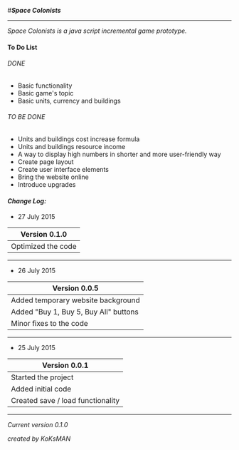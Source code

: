 #**_Space Colonists_**
___

<em> Space Colonists is a java script incremental game prototype. </em>

#### To Do List ####
###### DONE ######
  * Basic functionality
  * Basic game's topic
  * Basic units, currency and buildings

###### TO BE DONE ######
* Units and buildings cost increase formula
* Units and buildings resource income
* A way to display high numbers in shorter and more user-friendly way
* Create page layout
* Create user interface elements
* Bring the website online
* Introduce upgrades



#### **_Change Log:_** ####
* 27 July 2015

| Version 0.1.0 |
| ------------- |
| Optimized the code|
___
* 26 July 2015

| Version 0.0.5 |
| ------------- |
| Added temporary website background|
| Added "Buy 1, Buy 5, Buy All" buttons |
| Minor fixes to the code |
___
* 25 July 2015

| Version 0.0.1 |
| ------------- |
| Started the project|
| Added initial code |
| Created save / load functionality|

___
<em> Current version 0.1.0 </em>

*created by KoKsMAN*
